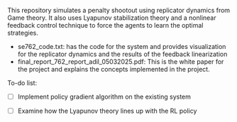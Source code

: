 This repository simulates a penalty shootout using replicator dynamics from Game theory. It also uses Lyapunov stabilization theory and a nonlinear feedback control technique to force the agents to learn the optimal strategies. 
- se762_code.txt: has the code for the system and provides visualization for the replicator dynamics and the results of the feedback linearization
- final_report_762_report_adil_05032025.pdf: This is the white paper for the project and explains the concepts implemented in the project. 

To-do list:
- [ ] Implement policy gradient algorithm on the existing system
- [ ] Examine how the Lyapunov theory lines up with the RL policy


